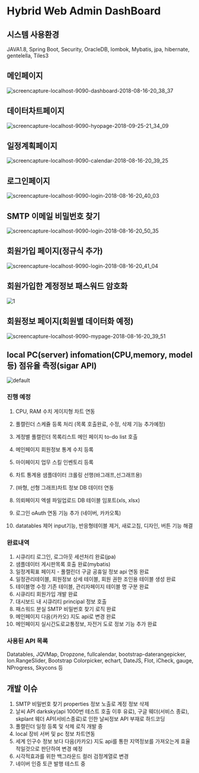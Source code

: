 # Hybrid Web Admin DashBoard
## 시스템 사용환경
JAVA1.8, Spring Boot, Security, OracleDB, lombok, Mybatis, jpa, hibernate, gentelella, Tiles3

## 메인페이지
![screencapture-localhost-9090-dashboard-2018-08-16-20_38_37](https://user-images.githubusercontent.com/12209348/44206480-e3919200-a194-11e8-9336-eea6b0437190.png)

## 데이터차트페이지
![screencapture-localhost-9090-hyopage-2018-09-25-21_34_09](https://user-images.githubusercontent.com/12209348/46014601-d60fe600-c10a-11e8-8fd3-06993cf13fa6.png)

## 일정계획페이지
![screencapture-localhost-9090-calendar-2018-08-16-20_39_25](https://user-images.githubusercontent.com/12209348/44206493-f73cf880-a194-11e8-96a3-57cacfdbbfe8.png)

## 로그인페이지
![screencapture-localhost-9090-login-2018-08-16-20_40_03](https://user-images.githubusercontent.com/12209348/44206630-6d415f80-a195-11e8-9307-8de988bed8a1.png)

## SMTP 이메일 비밀번호 찾기
![screencapture-localhost-9090-login-2018-08-16-20_50_35](https://user-images.githubusercontent.com/12209348/44206867-27d16200-a196-11e8-9b48-354e21f17a74.png)

## 회원가입 페이지(정규식 추가)
![screencapture-localhost-9090-login-2018-08-16-20_41_04](https://user-images.githubusercontent.com/12209348/44206667-86e2a700-a195-11e8-82b5-cf75d610f89d.png)

## 회원가입한 계정정보 패스워드 암호화
![1](https://user-images.githubusercontent.com/12209348/41805983-90200564-76ee-11e8-8c9d-ae10c214f873.PNG)

## 회원정보 페이지(회원별 데이터화 예정)
![screencapture-localhost-9090-mypage-2018-08-16-20_39_51](https://user-images.githubusercontent.com/12209348/44206682-8f3ae200-a195-11e8-8d04-2e9faef932fd.png)

## local PC(server) infomation(CPU,memory, model 등) 점유율 측정(sigar API)
![default](https://user-images.githubusercontent.com/12209348/43362948-91c6f26e-9332-11e8-9ef2-5738fb58c32e.PNG)


### 진행 예정
1. CPU, RAM 수치 게이지형 차트 연동
2. 풀캘린더 스케쥴 등록 처리 (목록 호출완료, 수정, 삭제 기능 추가예정)
3. 계정별 풀캘린더 목록리스트 메인 페이지 to-do list 호출
4. 메인페이지 회원정보 통계 수치 등록
5. 마이페이지 업무 스킬 인벤토리 등록
6. 차트 통계용 샘플데이터 크롤링 선행(바그래프,선그래프용)
7. (바형, 선형 그래프)차트 정보 DB 데이터 연동
8. 의뢰페이지 엑셀 파일업로드 DB 테이블 임포트(xls, xlsx)
9. 로그인 oAuth 연동 기능 추가 (네이버, 카카오톡)

10. datatables 제어 input기능, 반응형테이블 제거, 새로고침, 디자인, 버튼 기능 해결 

### 완료내역
1. 시큐리티 로그인, 로그아웃 세션처리 완료(jpa)
2. 샘플데이터 게시판목록 호출 완료(mybatis)
3. 일정계획표 페이지 - 풀캘린더 구글 공휴일 정보 api 연동 완료
4. 일정관리테이블, 회원정보 상세 테이블, 회원 권한 조인용 테이블 생성 완료
5. 테이블명 수정 기존 테이블, 관리자페이지 테이블 명 구분 완료
6. 시큐리티 회원가입 개발 완료
7. 대시보드 내 시큐리티 principal 정보 호출
8. 패스워드 분실 SMTP 비밀번호 찾기 로직 완료
9. 메인페이지 다음(카카오) 지도 api로 변경 완료
10. 메인페이지 실시간도로교통정보, 자전거 도로 정보 기능 추가 완료

### 사용된 API 목록
Datatables,
JQVMap,
Dropzone,
fullcalendar,
bootstrap-daterangepicker,
Ion.RangeSlider,
Bootstrap Colorpicker,
echart,
DateJS,
Flot,
iCheck,
gauge,
NProgress,
Skycons 등

## 개발 이슈
1. SMTP 비밀번호 찾기 properties 정보 노출로 계정 정보 삭제
2. 날씨 API darksky(api 1000번 테스트 호출 이후 유료), 구글 웨더(서비스 종료), skplant 웨더 API(서비스종료)로 인한 날씨정보 API 부재로 하드코딩 
3. 풀캘린더 일정 등록 및 삭제 로직 개발 중
4. local 장비 서버 및 pc 정보 차트연동
5. 세계 인구수 정보 보다 다음(카카오) 지도 api를 통한 지역정보를 가져오는게 효율적일것으로 판단하여 변경 예정
6. 시각적효과를 위한 백그라운드 컬러 검정계열로 변경
7. 네이버 인증 토큰 발행 테스트 중 
